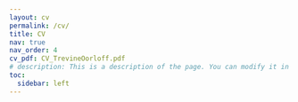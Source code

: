 ```yaml
---
layout: cv
permalink: /cv/
title: CV
nav: true
nav_order: 4
cv_pdf: CV_TrevineOorloff.pdf
# description: This is a description of the page. You can modify it in 'pages/_cv.md'. You can also change or remove the top pdf download button.
toc:
  sidebar: left
---
```

